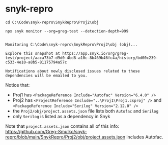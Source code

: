 # snyk-repro

```
cd C:\Code\snyk-repro\SnykRepro\Proj2\obj

npx snyk monitor --org=greg-test --detection-depth=999


Monitoring C:\Code\snyk-repro\SnykRepro\Proj2\obj (obj)...

Explore this snapshot at https://app.snyk.io/org/greg-test/project/aaca73b7-d9d0-4bd8-a10c-8b469b46fc4a/history/bd00c239-c533-4e10-a8b5-81175794a57c

Notifications about newly disclosed issues related to these dependencies will be emailed to you.
```

Notice that:
- Proj1 has `<PackageReference Include="Autofac" Version="6.4.0" />`
- Proj2 has `<ProjectReference Include="..\Proj1\Proj1.csproj" />` and `<PackageReference Include="Serilog" Version="2.12.0" />`
- the `Proj2/obj/project.assets.json` file lists both `Autofac` and `Serilog`
- only `Serilog` is listed as a dependency in Snyk

Note that `project.assets.json` contains all of this info: https://github.com/Greg-Smulko/snyk-repro/blob/main/SnykRepro/Proj2/obj/project.assets.json includes Autofac.

